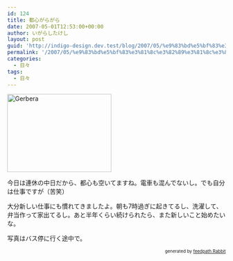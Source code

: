 ```yaml
---
id: 124
title: 都心がらがら
date: 2007-05-01T12:53:00+00:00
author: いがらしたけし
layout: post
guid: 'http://indigo-design.dev.test/blog/2007/05/%e9%83%bd%e5%bf%83%e3%81%8c%e3%82%89%e3%81%8c%e3%82%89/'
permalink: '/2007/05/%e9%83%bd%e5%bf%83%e3%81%8c%e3%82%89%e3%81%8c%e3%82%89/'
categories:
  - 日々
tags:
  - 日々
---
```

<a href="http://www.flickr.com/photos/takeshi81/483882828/" title="Photo Sharing"><img src="http://farm1.static.flickr.com/208/483882828_ae73020da8_m.jpg" alt="Gerbera" height="180" width="240"></a><br />
<p>今日は連休の中日だから、都心も空いてますね。電車も混んでないし。でも自分は仕事ですが（苦笑）</p>
<p>大分新しい仕事にも慣れてきましたよ。朝も7時過ぎに起きてるし、洗濯して、弁当作って家出てるし。あと半年くらい続けられたら、また新しいこと始めたいな。</p>
<p>写真はバス停に行く途中で。</p>
<div style="text-align: right;font-size: 10px">
&nbsp;&nbsp;<span>generated by <a href="http://feedpath.jp" title="feedpath Rabbit" target="_blank">feedpath Rabbit</a></span>
</div>